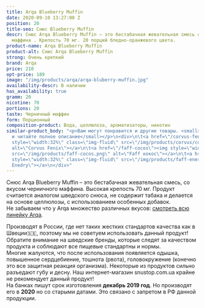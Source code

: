 ```yaml
---
title: Arqa Blueberry Muffin
date: 2020-09-10 13:27:00 Z
position: 20
title-seo: Снюс Blueberry Muffin
descr: Снюс Arqa Blueberry Muffin – это бестабачная жевательная смесь со вкусом черничного
  маффина . Крепость 70 мг. 20 порций бледно-оранжевого цвета.
product-name: Arqa Blueberry Muffin
product-alt: Снюс Arqa Blueberry Muffin
strong: Очень крепкий
brand: Arqa
price: 210
opt-price: 189
image: "/img/products/arqa/arqa-bluberry-muffin.jpg"
availability-descr: В наличии
has_availability: true
gramm: 20
nicotine: 70
portions: 20
taste: Черничный маффин
form: Порционный
composition-product: Вода, целлюлоза, ароматизаторы, никотин
similar-product_body: "<p>Вам могут понравится и другие товары. <small>Жмите на картинки
  и читайте полное описание</small></p>\n<div>\n\t<a href=\"/corvus-fenix-barberry\"><img
  style=\"width:32%\" class=\"img-fluid\" src=\"/img/products/corvus/corvus-fenix.png\"
  alt=\"Corvus Fenix\"></a>\n\t<a href=\"/faff-cocos\"><img style=\"width:32%\" class=\"img-fluid\"
  src=\"/img/products/faff-cocos.png\" alt=\"Faff кокос\"></a>\n\t<a href=\"/faff-snus-energy\"><img
  style=\"width:32%\" class=\"img-fluid\" src=\"/img/products/faff-energy.png\" alt=\"Faff
  Enedry\"></a>\n</div>"
---
```


Снюс Arqa Blueberry Muffin – это бестабачная жевательная смесь, со вкусом черничного маффина. Высокая крепость 70 мг. Продукт считается аналогом шведского снюса, не содержит табака и делается на основе целлюлозы, с использованием особенных добавок.<br>
Не забываем что у Arqa множество различных вкусов: [смотреть всю линейку Arqa](/arqa).

Производят в России, где нет таких жестких стандартов качества как в Швеции🇸🇪, поэтому мы не советуем использовать данный продукт! Обратите внимание на шведские бренды, которые следят за качеством продукта и соблюдают все пищевые стандартны и нормы.<br>
Многие жалуются, что после использования появляется одышка, повышенное сердцебиение, тошнота (рвота), головокружение (конечно это все защитная реакция организма). Некоторые из продуктов сильно разъедают губу и десну. Наш интернет-магазин snustop.com.ua крайне не рекомендует данный продукт!<br>
На банках пишут срок изготовления **декабрь 2019 год**. Но производят его в **2020** но со старыми датами. Это связано с запретом в РФ данной продукции.
